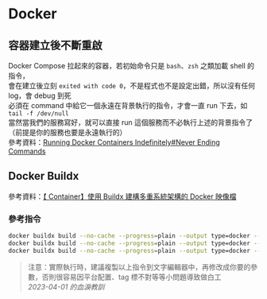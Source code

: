 # Docker

## 容器建立後不斷重啟

Docker Compose 拉起來的容器，若初始命令只是 `bash`、`zsh` 之類加載 shell 的指令，  
會在建立後立刻 `exited with code 0`，不是程式也不是設定出錯，所以沒有任何 log，會 debug 到死  
必須在 command 中給它一個永遠在背景執行的指令，才會一直 run 下去，如 `tail -f /dev/null`  
當然當我們的服務寫好，就可以直接 run 這個服務而不必執行上述的背景指令了（前提是你的服務也要是永遠執行的）  
參考資料：[Running Docker Containers Indefinitely#Never Ending Commands](https://www.baeldung.com/ops/running-docker-containers-indefinitely#1-never-ending-commands)

## Docker Buildx

參考資料：[【 Container】使用 Buildx 建構多重系統架構的 Docker 映像檔](https://learningsky.io/building-multi-platform-docker-image/)

### 參考指令

```bash
docker buildx build --no-cache --progress=plain --output type=docker --platform linux/amd64,linux/arm64 --rm -t wujidadi/ap:3.4 -t wujidadi/ap:latest ap/3.4 2>&1 | tee $D/docker-build-ap.log
docker buildx build --no-cache --progress=plain --output type=docker --platform linux/amd64,linux/arm64 --rm -t wujidadi/nginx-php:2.4 -t wujidadi/nginx-php:latest nginx-php/2.4 2>&1 | tee $D/docker-build-np.log
docker buildx build --no-cache --progress=plain --output type=docker --platform linux/amd64,linux/arm64 --rm -t wujidadi/ubuntu-tuned:2.4 -t wujidadi/ubuntu-tuned:latest ubuntu-tuned/2.4 2>&1 | tee $D/docker-build-ut.log
```
> 注意：實際執行時，建議複製以上指令到文字編輯器中，再修改成你要的參數，否則很容易因平台配置、tag 標不對等等小問題導致做白工  
> *2023-04-01 的血淚教訓*
